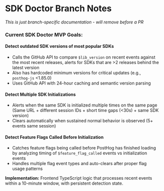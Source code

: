 # SDK Doctor Branch Notes

*This is just branch-specific documentation - will remove before a PR*

### Current SDK Doctor MVP Goals:

#### Detect outdated SDK versions of most popular SDKs
- Calls the GitHub API to compare `$lib_version` on recent events against the most recent releases, alerts for SDKs that are >2 releases behind the latest version
- Also has hardcoded minimum versions for critical updates (e.g., `posthog-js` <1.85.0)
- Uses GitHub API with 24-hour caching and semantic version parsing
  
#### Detect Multiple SDK Initializations
- Alerts when the same SDK is initialized multiple times on the same page (Same URL + different session IDs + short time gaps (<30s) + same SDK version)
- Clears automatically when sustained normal behavior is observed (5+ events same session)

#### Detect Feature Flags Called Before Initialization
- Catches feature flags being called before PostHog has finished loading by analyzing timing of `$feature_flag_called` events vs initialization events
- Handles multiple flag event types and auto-clears after proper flag usage patterns

**Implementation:** Frontend TypeScript logic that processes recent events within a 10-minute window, with persistent detection state.